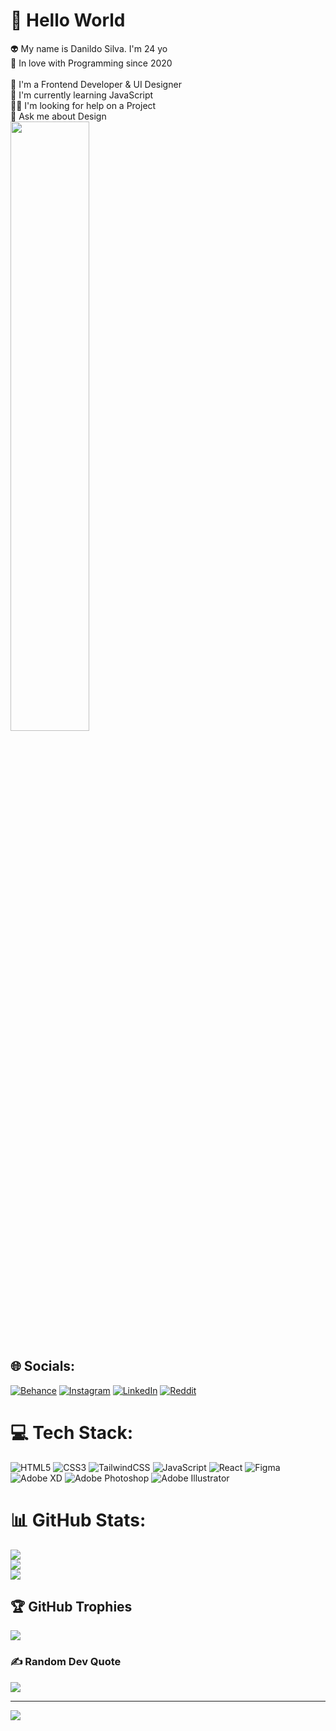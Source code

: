 # 💫 Hello World
👽 My name is Danildo Silva. I'm 24 yo<br>💙 In love with Programming since 2020<br><br>🎨 I'm a Frontend Developer & UI Designer<br>🧪 I'm currently learning JavaScript<br>🦸‍♂️ I'm looking for help on a Project<br>💬 Ask me about Design<br>
<img src="https://media.tenor.com/5WaRBVLqUGAAAAAi/discord-sticker.gif" width="50%" height="50%">


## 🌐 Socials:
[![Behance](https://img.shields.io/badge/Behance-1769ff?logo=behance&logoColor=white)](https://behance.net/https://www.behance.net/dannyspark) [![Instagram](https://img.shields.io/badge/Instagram-%23E4405F.svg?logo=Instagram&logoColor=white)](https://instagram.com/https://www.instagram.com/dannydspark/) [![LinkedIn](https://img.shields.io/badge/LinkedIn-%230077B5.svg?logo=linkedin&logoColor=white)](https://linkedin.com/in/https://www.linkedin.com/in/danildo-silva-043a19254/) [![Reddit](https://img.shields.io/badge/Reddit-%23FF4500.svg?logo=Reddit&logoColor=white)](https://reddit.com/user/https://www.reddit.com/user/DSpark09) 

# 💻 Tech Stack:
![HTML5](https://img.shields.io/badge/html5-%23E34F26.svg?style=for-the-badge&logo=html5&logoColor=white) ![CSS3](https://img.shields.io/badge/css3-%231572B6.svg?style=for-the-badge&logo=css3&logoColor=white) ![TailwindCSS](https://img.shields.io/badge/tailwindcss-%2338B2AC.svg?style=for-the-badge&logo=tailwind-css&logoColor=white) ![JavaScript](https://img.shields.io/badge/javascript-%23323330.svg?style=for-the-badge&logo=javascript&logoColor=%23F7DF1E) ![React](https://img.shields.io/badge/react-%2320232a.svg?style=for-the-badge&logo=react&logoColor=%2361DAFB) 	![Figma](https://img.shields.io/badge/figma-%23F24E1E.svg?style=for-the-badge&logo=figma&logoColor=white) ![Adobe XD](https://img.shields.io/badge/Adobe%20XD-470137?style=for-the-badge&logo=Adobe%20XD&logoColor=#FF61F6) ![Adobe Photoshop](https://img.shields.io/badge/adobephotoshop-%2331A8FF.svg?style=for-the-badge&logo=adobephotoshop&logoColor=white) ![Adobe Illustrator](https://img.shields.io/badge/adobeillustrator-%23FF9A00.svg?style=for-the-badge&logo=adobeillustrator&logoColor=white)
# 📊 GitHub Stats:
![](https://github-readme-stats.vercel.app/api?username=DanildoSilva&theme=vue-dark&hide_border=true&include_all_commits=true&count_private=true)<br/>
![](https://github-readme-streak-stats.herokuapp.com/?user=DanildoSilva&theme=vue-dark&hide_border=true)<br/>
![](https://github-readme-stats.vercel.app/api/top-langs/?username=DanildoSilva&theme=vue-dark&hide_border=true&include_all_commits=true&count_private=true&layout=compact)

## 🏆 GitHub Trophies
![](https://github-profile-trophy.vercel.app/?username=DanildoSilva&theme=radical&no-frame=true&no-bg=true&margin-w=4)

### ✍️ Random Dev Quote
![](https://quotes-github-readme.vercel.app/api?type=vetical&theme=tokyonight)

---
[![](https://visitcount.itsvg.in/api?id=DanildoSilva&icon=5&color=0)](https://visitcount.itsvg.in)
